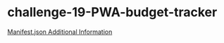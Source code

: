 # challenge-19-PWA-budget-tracker

[Manifest.json Additional Information](https://web.dev/add-manifest/)